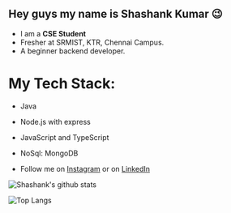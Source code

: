 ## Hey guys my name is Shashank Kumar :wink:

* I am a **CSE Student** 
* Fresher at SRMIST, KTR, Chennai Campus.
* A beginner backend developer.

# My Tech Stack:
* Java
* Node.js with express
* JavaScript and TypeScript
* NoSql: MongoDB

* Follow me on [Instagram](https://www.instagram.com/shashankkumarthakur/) or on [LinkedIn](https://www.linkedin.com/in/shawshankkumar/)

![Shashank's github stats](https://github-readme-stats.vercel.app/api?username=shawshankkumar&show_icons=true&theme=radical&count_private=true)</br>

![Top Langs](https://github-readme-stats.vercel.app/api/top-langs/?username=shawshankkumar&theme=radical)



